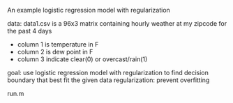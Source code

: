 An example logistic regression model with regularization

data: data1.csv is a 96x3 matrix containing hourly weather at my zipcode for the past 4 days
- column 1 is temperature in F 
- column 2 is dew point in F
- column 3 indicate clear(0) or overcast/rain(1)

goal: use logistic regression model with regularization to find decision boundary that best fit the given data
regularization: prevent overfitting

run.m
